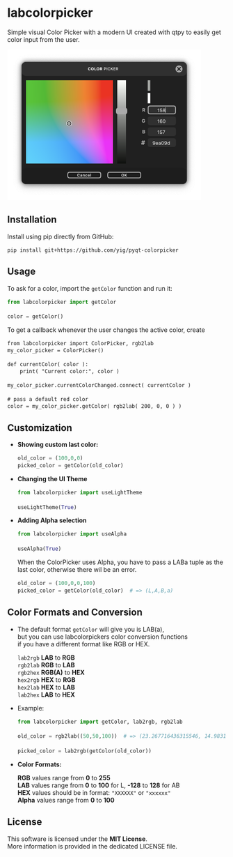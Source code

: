 # labcolorpicker
Simple visual Color Picker with a modern UI created with qtpy to easily get color input from the user.

![colorpicker](dark.png)


## Installation

Install using pip directly from GitHub:

   ```
   pip install git+https://github.com/yig/pyqt-colorpicker
   ```

## Usage

To ask for a color, import the `getColor` function and run it:

   ```python
   from labcolorpicker import getColor
   
   color = getColor()
   ```

To get a callback whenever the user changes the active color, create 

```
from labcolorpicker import ColorPicker, rgb2lab
my_color_picker = ColorPicker()

def currentColor( color ):
    print( "Current color:", color )

my_color_picker.currentColorChanged.connect( currentColor )

# pass a default red color
color = my_color_picker.getColor( rgb2lab( 200, 0, 0 ) )
```

## Customization

* **Showing custom last color:**

   ```python
   old_color = (100,0,0)
   picked_color = getColor(old_color)
   ```

* **Changing the UI Theme**

  ```python
  from labcolorpicker import useLightTheme
  
  useLightTheme(True)
  ```

* **Adding Alpha selection**

  ```python
  from labcolorpicker import useAlpha
  
  useAlpha(True)
  ```

  When the ColorPicker uses Alpha, you have to pass a LABa tuple
  as the last color, otherwise there wil be an error.

  ```python
  old_color = (100,0,0,100)
  picked_color = getColor(old_color)  # => (L,A,B,a)
  ```

## Color Formats and Conversion

* The default format `getColor` will give you is LAB(a),\
  but you can use labcolorpickers color conversion functions\
  if you have a different format like RGB or HEX.

   `lab2rgb` **LAB** to **RGB**\
   `rgb2lab` **RGB** to **LAB**\
   `rgb2hex` **RGB(A)** to **HEX**\
   `hex2rgb` **HEX** to **RGB**\
   `hex2lab` **HEX** to **LAB**\
   `lab2hex` **LAB** to **HEX**

* Example:
  ```python
  from labcolorpicker import getColor, lab2rgb, rgb2lab
  
  old_color = rgb2lab((50,50,100))  # => (23.267716436315546, 14.98316950336448, -29.63294942493928)

  picked_color = lab2rgb(getColor(old_color))
  ```

* **Color Formats:**

  **RGB** values range from **0** to **255**\
  **LAB** values range from **0** to **100** for L, **-128** to **128** for AB\
  **HEX** values should be in format: `"XXXXXX"` or `"xxxxxx"`\
  **Alpha** values range from **0** to **100**

## License

  This software is licensed under the **MIT License**.\
  More information is provided in the dedicated LICENSE file.
